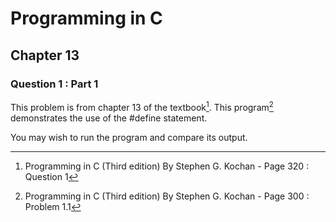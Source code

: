 # Programming in C
## Chapter 13
### Question 1 : Part 1

This problem is from chapter 13 of the textbook[^1]. This program[^2] demonstrates the use of the #define statement.

You may wish to run the program and compare its output.


[^1]: Programming in C (Third edition) By Stephen G. Kochan - Page 320 : Question 1
[^2]: Programming in C (Third edition) By Stephen G. Kochan - Page 300 : Problem 1.1